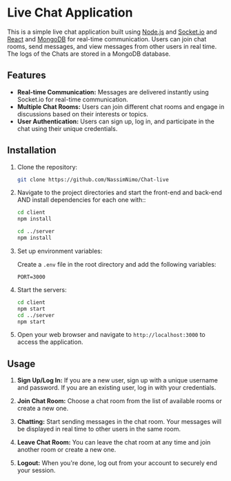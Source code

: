 # Live Chat Application

This is a simple live chat application built using [Node.js](https://nodejs.org/) and [Socket.io](https://socket.io/) and [React](https://react.dev/) and [MongoDB](https://www.mongodb.com/) for real-time communication. Users can join chat rooms, send messages, and view messages from other users in real time. The logs of the Chats are stored in a MongoDB database.

## Features

- **Real-time Communication:** Messages are delivered instantly using Socket.io for real-time communication.
- **Multiple Chat Rooms:** Users can join different chat rooms and engage in discussions based on their interests or topics.
- **User Authentication:** Users can sign up, log in, and participate in the chat using their unique credentials.

## Installation

1. Clone the repository:

    ```bash
    git clone https://github.com/NassimNimo/Chat-live
    ```

2. Navigate to the project directories and start the front-end and back-end AND install dependencies for each one with::

    ```bash
    cd client
    npm install

    cd ../server
    npm install

    ```

3. Set up environment variables:
   
    Create a `.env` file in the root directory and add the following variables:

    ```plaintext
    PORT=3000
    ```

4. Start the servers:

    ```bash
    cd client
    npm start
    cd ../server
    npm start
    ```

5. Open your web browser and navigate to `http://localhost:3000` to access the application.

## Usage

1. **Sign Up/Log In:** If you are a new user, sign up with a unique username and password. If you are an existing user, log in with your credentials.

2. **Join Chat Room:** Choose a chat room from the list of available rooms or create a new one.

3. **Chatting:** Start sending messages in the chat room. Your messages will be displayed in real time to other users in the same room.

4. **Leave Chat Room:** You can leave the chat room at any time and join another room or create a new one.

5. **Logout:** When you're done, log out from your account to securely end your session.
